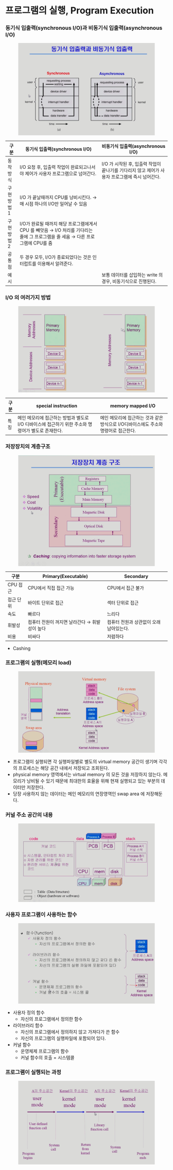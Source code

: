 # 프로그램의 실행, Program Execution

### 동기식 입출력(synchronous I/O)과 비동기식 입출력(asynchronous I/O)

<figure><img src="../../.gitbook/assets/image (5) (1) (1) (1).png" alt=""><figcaption></figcaption></figure>

| 구분     | 동기식 입출력(synchronous I/O)                                                           | 비동기식 입출력(asynchronous I/O)                               |
| ------ | ---------------------------------------------------------------------------------- | -------------------------------------------------------- |
| 동작방식   | I/O 요청 후, 입출력 작업이 완료되고나서야 제어가 사용자 프로그램으로 넘어간다.                                     | I/O 가 시작된 후, 입출력 작업이 끝나기를 기다리지 않고 제어가 사용자 프로그램에 즉시 넘어간다. |
| 구현방법 1 | I/O 가 끝날때까지 CPU를 낭비시킨다. → 매 시점 하나의 I/O만 일어날 수 있음                                   |                                                          |
| 구현방법 2 | I/O가 완료될 때까지 해당 프로그램에게서 CPU 를 빼앗음 → I/O 처리를 기다리는 줄에 그 프로그램을 줄 세움 → 다른 프로그램에 CPU를 줌 |                                                          |
| 공통점    | 두 경우 모두, I/O가 종료되었다는 것은 인터럽트를 이용해서 알려준다.                                           |                                                          |
| 예시     |                                                                                    | 보통 데이터를 삽입하는 write 의 경우, 비동기식으로 진행된다.                    |

### I/O 의 여러가지 방법

<figure><img src="../../.gitbook/assets/image (11) (1) (1).png" alt=""><figcaption></figcaption></figure>

| 구분 | special instruction                                       | memory mapped I/O                                |
| -- | --------------------------------------------------------- | ------------------------------------------------ |
| 특징 | 메인 메모리에 접근하는 방법과 별도로 I/O 디바이스에 접근하기 위한 주소와 명령어가 별도로 존재한다. | 메인 메모리에 접근하는 것과 같은 방식으로 I/O디바이스에도 주소와 명령어로 접근한다. |

### 저장장치의 계층구조

<figure><img src="../../.gitbook/assets/image (6) (1) (1).png" alt=""><figcaption></figcaption></figure>

| 구분     | Primary(Executable)        | Secondary              |
| ------ | -------------------------- | ---------------------- |
| CPU 접근 | CPU에서 직접 접근 가능             | CPU에서 접근 불가            |
| 접근 단위  | 바이트 단위로 접근                 | 섹터 단위로 접근              |
| 속도     | 빠르다                        | 느리다                    |
| 휘발성    | 컴퓨터 전원이 꺼지면 날라간다 → 휘발성이 높다 | 컴퓨터 전원과 상관없이 오래 남아있는다. |
| 비용     | 비싸다                        | 저렴하다                   |

* Cashing

### 프로그램의 실행(메모리 load)

<figure><img src="../../.gitbook/assets/image (8) (2) (1) (1) (1).png" alt=""><figcaption></figcaption></figure>

* 프로그램이 실행되면 각 실행파일별로 별도의 virtual memory 공간이 생기며 각각의 프로세스는 해당 공간 내에서 저장되고 조회된다.
* physical memory 영역에서는 virtual memory 의 모든 것을 저장하지 않는다. 메모리가 낭비될 수 있기 때문에 최대한의 효율을 위해 현재 실행되고 있는 부분의 데이터만 저장한다.
* 당장 사용하지 않는 데이터는 메인 메모리의 연장영역인 swap area 에 저장해둔다.

### 커널 주소 공간의 내용

<figure><img src="../../.gitbook/assets/image (9) (1) (1).png" alt=""><figcaption></figcaption></figure>

### 사용자 프로그램이 사용하는 함수

<figure><img src="../../.gitbook/assets/image (8) (1) (1).png" alt=""><figcaption></figcaption></figure>

* 사용자 정의 함수
  * 자신의 프로그램에서 정의한 함수
* 라이브러리 함수
  * 자신의 프로그램에서 정의하지 않고 가져다가 쓴 함수
  * 자신의 프로그램의 실행파일에 포함되어 있다.
* 커널 함수
  * 운영체제 프로그램의 함수
  * 커널 함수의 호출 = 시스템콜

### 프로그램이 실행되는 과정

<figure><img src="../../.gitbook/assets/image (10) (1) (1).png" alt=""><figcaption></figcaption></figure>
